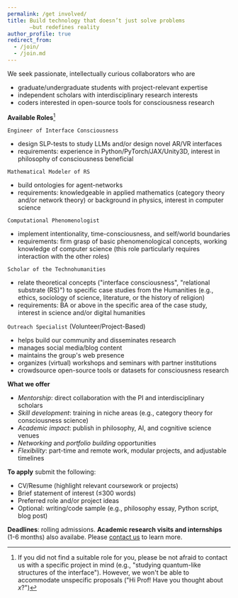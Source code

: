 ```yaml
---
permalink: /get involved/
title: Build technology that doesn’t just solve problems
       —but redefines reality 
author_profile: true
redirect_from: 
  - /join/
  - /join.md
---
```


<p> </p>
<p> </p>
We seek passionate, intellectually curious collaborators who are 

* graduate/undergraduate students with project-relevant expertise
* independent scholars with interdisciplinary research interests
* coders interested in open-source tools for consciousness research

**Available Roles**[^1]
 
`Engineer of Interface Consciousness`
  * design SLP-tests to study LLMs and/or design novel AR/VR interfaces
  * requirements: experience in Python/PyTorch/JAX/Unity3D, interest in philosophy of consciousness beneficial 

`Mathematical Modeler of RS`
  * build ontologies for agent-networks
  * requirements: knowledgeable in applied mathematics (category theory and/or network theory) or background in physics, interest in computer science

`Computational Phenomenologist`
  * implement intentionality, time-consciousness, and self/world boundaries 
  * requirements: firm grasp of basic phenomenological concepts, working knowledge of computer science (this role particularly requires interaction with the other roles)
   

    
`Scholar of the Technohumanities` 
  * relate theoretical concepts ("interface consciousness", "relational substrate (RS)") to specific case studies from the Humanities (e.g., ethics, sociology of science, literature, or the history of religion)
  * requirements: BA or above in the specific area of the case study, interest in science and/or digital humanities

<!--
`Physical Research Scientist`
 * applying the interface idea to empirical (physical) sciences
 * requirements: skilled in experimental physics/chemistry/biology, familiarity with the basics of lab work, and able to design new empirical protocols.
-->

   
`Outreach Specialist` (Volunteer/Project-Based)
  * helps build our community and disseminates research
  * manages social media/blog content 
  * maintains the group's web presence
  * organizes (virtual) workshops and seminars with partner institutions
  * crowdsource open-source tools or datasets for consciousness research

**What we offer**

* _Mentorship_: direct collaboration with the PI and interdisciplinary scholars
* _Skill development_: training in niche areas (e.g., category theory for consciousness science)
* _Academic impact_: publish in philosophy, AI, and cognitive science venues
* _Networking_ and _portfolio building_ opportunities
* _Flexibility_: part-time and remote work, modular projects, and adjustable timelines

**To apply** submit the following:

* CV/Resume (highlight relevant coursework or projects)
* Brief statement of interest (≤300 words)
* Preferred role and/or project ideas
* Optional: writing/code sample (e.g., philosophy essay, Python script, blog post)

[^1]: If you did not find a suitable role for you, please be not afraid to contact us with a specific project in mind (e.g., "studying quantum-like structures of the interface"). However, we won't be able to accommodate unspecific proposals ("Hi Prof! Have you thought about _x_?")

**Deadlines**: rolling admissions. **Academic research visits and internships** (1-6 months) also availabe. Please [contact us](mailto:robert.prentner@amcs.science) to learn more.
